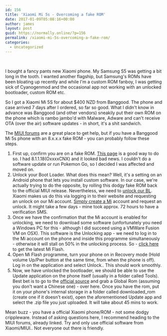 ```yaml
---
id: 156
title: 'Xiaomi Mi 5s - Overcoming a fake ROM'
date: 2017-01-09T05:08:16+00:00
author: james
layout: post
guid: https://normally.online/?p=156
permalink: /xiaomi-mi-5s-overcoming-a-fake-rom/
categories:
  - Uncategorized
---
```

&nbsp;

I bought a fancy pants new Xiaomi phone. My Samsung S5 was getting a bit long in the tooth. I wanted another flagship, but Samsung's ROMs have been bloating up recently and while I'm a custom ROM fanboy, I was getting sick of Cyanogenmod and the occasional app not working with an unlocked bootloader, custom ROM etc.

<!--end_excerpt-->

So I got a Xiaomi Mi 5S for about $400 NZD from Banggood. The phone and case arrived 7 days after I ordered, so far so good. What I didn't know in advance was Banggood (and other vendors) sneakily put their own ROM on the phone which is rambo jambo'd with Malware, Adware and can't receive OTA (over the air) software updates - in short, it's a shit sandwich.

The [MIUI forums](http://en.miui.com/forum.php) are a great place to get help, but if you have a Banggood Mi 5s phone with an 8.x.x.x fake ROM - you can probably follow these steps.

  1. First up, confirm you are on a fake ROM. [This page](http://en.miui.com/thread-309122-1-1.html) is a good way to do so. I had 8.1.1.18(OxxxxCNX) and it looked bad news. I couldn't do a software update or run Pokemon Go, so I decided I was affected and moved on.
  2. Unlock your Boot Loader. What does this mean? Well, it's a setting on an Android phone that lets you install custom software. In our case, we're actually trying to do the opposite, by rolling this dodgy fake ROM back to the official MIUI release. Nevertheless, we need to [unlock our BL](http://www.miui.com/unlock/). Xiaomi makes us do this via logging in to their website and requesting an unlock on our Mi account. [Simply create a Mi](http://www.miui.com/unlock/) account and request an unlock. It might take a few days - mine took approx. 72 hours to have a verification SMS.
  3. Once we have the confirmation that the Mi account is enabled for unlocking, we need to download some software (unfortunately you need a Windows PC for this - although I did succeed using a VMWare Fusion VM on OSX). This software is the Unlocking app - we need to log in to the Mi account on the phone and inside this programme simultaneously - otherwise it will stall on 50% in the unlocking process. So - [click here](http://api.bbs.miui.com/url/MiFlash) to get the latest Mi Flash.
  4. Open Mi Flash programme, turn your phone on in Recovery mode (Hold volume Up/Pwr button at the same time, from when the phone is off). Log in on the application and select Unlock.. This should work smoothly.
  5. Now, we have unlocked the bootloader, we should be able to use the Update application on the phone itself (usually in a folder called Tools). Best bet is to go to the [official source](http://en.miui.com/download.html) and grab a Global Rom (assuming you don't want a Chinese one) - over here. Once you have the rom, put it on your phone's internal storage in a folder called downloaded_rom (create one if it doesn't exist), open the aforementioned Update app and select the .zip file you just uploaded. It will take about 45 mins to work.

Mean buzz - you have a official Xiaomi phone/ROM - not some dodgy crippleware. Instead of asking questions here, I recommend heading to the MIUI forums, already linked. Try and only use official software from Xiaomi/MIUI.. Not everyone out there is friendly.

&nbsp;